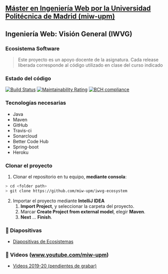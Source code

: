 ## [Máster en Ingeniería Web por la Universidad Politécnica de Madrid (miw-upm)](http://miw.etsisi.upm.es)
## Ingeniería Web: Visión General (IWVG)
### Ecosistema Software
> Este proyecto es un apoyo docente de la asignatura. Cada release liberada corresponde al código utilizado en clase del curso indicado

### Estado del código

[![Build Status](https://travis-ci.org/miw-upm/iwvg-ecosystem.svg?branch=develop)](https://travis-ci.org/miw-upm/iwvg-ecosystem)
[![Maintainability Rating](https://sonarcloud.io/api/project_badges/measure?project=es.upm.miw%3Aiwvg-ecosystem&metric=sqale_rating)](https://sonarcloud.io/dashboard?id=es.upm.miw%3Aiwvg-ecosystem)
[![BCH compliance](https://bettercodehub.com/edge/badge/miw-upm/iwvg-ecosystem?branch=master)](https://bettercodehub.com/results/miw-upm/iwvg-ecosystem)

### Tecnologías necesarias
* Java
* Maven
* GitHub
* Travis-ci
* Sonarcloud
* Better Code Hub
* Spring-boot
* Heroku

### Clonar el proyecto
1. Clonar el repositorio en tu equipo, **mediante consola**:
```sh
> cd <folder path>
> git clone https://github.com/miw-upm/iwvg-ecosystem
```
2. Importar el proyecto mediante **IntelliJ IDEA**
   1. **Import Project**, y seleccionar la carpeta del proyecto.
   1. Marcar **Create Project from external model**, elegir **Maven**.
   1. **Next** … **Finish**.

### :book: Diapositivas
* [Diapositivas de Ecosistemas](docs/miw-iwvg-ecosistema-diapositivas.pdf)   


### :movie_camera: Videos (www.youtube.com/miw-upm)
* [Videos 2019-20 (pendientes de grabar)]()

